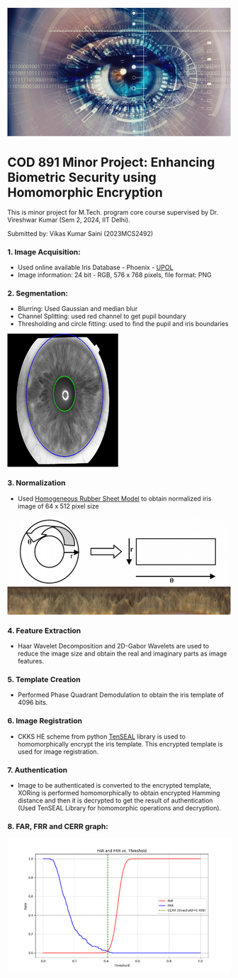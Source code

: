 ![](BiometricSecurity.jpg)

# COD 891 Minor Project: Enhancing Biometric Security using Homomorphic Encryption 

This is minor project for M.Tech. program core course supervised by Dr. Vireshwar Kumar (Sem 2, 2024, IIT Delhi).  

Submitted by: Vikas Kumar Saini (2023MCS2492)  
 
### 1. Image Acquisition: 
- Used online available Iris Database - Phoenix - [UPOL]([https://link-url-here.org](https://phoenix.inf.upol.cz/iris/))
- Image information: 24 bit - RGB, 576 x 768 pixels, file format: PNG
### 2. Segmentation:
- Blurring: Used Gaussian and median blur
- Channel Splitting: used red channel to get pupil boundary
- Thresholding and circle fitting: used to find the pupil and iris boundaries

<img src="segmented.png" width="250" height="300">

### 3. Normalization
- Used [Homogeneous Rubber Sheet Model](https://www.researchgate.net/figure/Rubber-sheet-model-The-homogenous-rubber-sheet-model-remaps-each-point-within-the-iris_fig2_221913731) to obtain normalized iris image of 64 x 512 pixel size

![Rubber_Sheet_Model](RSM.png)
![Normalized_iris](Norm.png)
### 4. Feature Extraction
- Haar Wavelet Decomposition and 2D-Gabor Wavelets are used to reduce the image size and obtain the real and imaginary parts as image features. 
### 5. Template Creation
- Performed Phase Quadrant Demodulation to obtain the iris template of 4096 bits.
### 6. Image Registration
- CKKS HE scheme from python [TenSEAL](https://github.com/OpenMined/TenSEAL) library is used to homomorphically encrypt the iris template. This encrypted template is used for image registration.
### 7. Authentication
- Image to be authenticated is converted to the encrypted template, XORing is performed homomorphically to obtain encrypted Hamming distance and then it is decrypted to get the result of authentication (Used TenSEAL Library for homomorphic operations and decryption).
### 8. FAR, FRR and CERR graph:
![](Graph64_iris.png)


